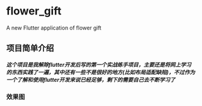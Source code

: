 # flower_gift

A new Flutter application of flower gift

## 项目简单介绍

##### 这个项目是我解除flutter开发后写的第一个实战练手项目，主要还是将网上学习的东西实践了一遍，其中还有一些不是很好的地方(比如布局适配缺陷)，不过作为一个了解和使用flutter开发来说已经足够，剩下的需要自己去不断学习了

### 效果图
